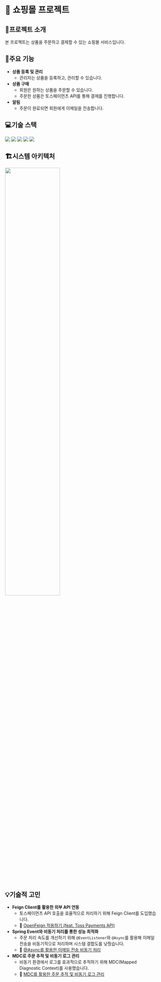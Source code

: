 # 🛒 쇼핑몰 프로젝트

## 📌프로젝트 소개

본 프로젝트는 상품을 주문하고 결제할 수 있는 쇼핑몰 서비스입니다.

## 📌주요 기능

- **상품 등록 및 관리**
    - 관리자는 상품을 등록하고, 관리할 수 있습니다.
- **상품 구매**
    - 회원은 원하는 상품을 주문할 수 있습니다.
    - 주문한 상품은 토스페이먼츠 API를 통해 결제를 진행합니다.
- **알림**
    - 주문이 완료되면 회원에게 이메일을 전송합니다.

## 💻기술 스택

<p>
  <!-- Java -->
  <img src="https://img.shields.io/badge/Java-ED8B00?style=for-the-badge&logo=openjdk&logoColor=white" />
  <!-- Spring -->
  <img src="https://img.shields.io/badge/Spring Boot-6DB33F?style=for-the-badge&logo=spring-boot&logoColor=white" />
  <!-- MySQL -->
  <img src="https://img.shields.io/badge/MySQL-005C84?style=for-the-badge&logo=mysql&logoColor=white" />
  <!-- Redis -->
  <img src="https://img.shields.io/badge/redis-%23DD0031.svg?&style=for-the-badge&logo=redis&logoColor=white" />
  <!-- Docker -->
  <img src="https://img.shields.io/badge/docker-%230db7ed.svg?style=for-the-badge&logo=docker&logoColor=white" />
</p>

## 🏗️시스템 아키텍처

<img src="https://github.com/user-attachments/assets/9486726d-d8ad-485b-9a3f-a914bbc80c65" width="60%" height="60%" />

## 💡기술적 고민
- **Feign Client를 활용한 외부 API 연동**
  - 토스페이먼츠 API 호출을 효율적으로 처리하기 위해 Feign Client를 도입했습니다.
  - 🔗 [OpenFeign 적용하기 (feat. Toss Payments API)](https://velog.io/@wda067/Spring-Boot-Feign-Client-%EC%A0%81%EC%9A%A9%ED%95%98%EA%B8%B0)
- **Spring Event와 비동기 처리를 통한 성능 최적화**
  - 주문 처리 속도를 개선하기 위해 `@EventListener`와 `@Async`를 활용해 이메일 전송을 비동기적으로 처리하며 시스템 결합도를 낮췄습니다.
  - 🔗 [@Async를 활용한 이메일 전송 비동기 처리](https://velog.io/@wda067/Spring-Boot-Async%EB%A5%BC-%ED%99%9C%EC%9A%A9%ED%95%9C-%EB%B9%84%EB%8F%99%EA%B8%B0-%EC%B2%98%EB%A6%AC)
- **MDC로 주문 추적 및 비동기 로그 관리**
  - 비동기 환경에서 로그를 효과적으로 추적하기 위해 MDC(Mapped Diagnostic Context)를 사용했습니다.
  - 🔗 [MDC를 활용한 주문 추적 및 비동기 로그 관리](https://velog.io/@wda067/Spring-Boot-MDC%EB%A5%BC-%ED%99%9C%EC%9A%A9%ED%95%9C-%EC%A3%BC%EB%AC%B8-%EC%B6%94%EC%A0%81-%EB%B0%8F-%EB%B9%84%EB%8F%99%EA%B8%B0-%EB%A1%9C%EA%B7%B8-%EA%B4%80%EB%A6%AC)